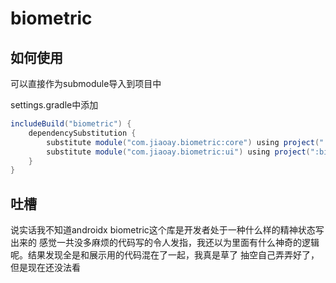 # biometric

## 如何使用
可以直接作为submodule导入到项目中

settings.gradle中添加
```groovy
includeBuild("biometric") {
    dependencySubstitution {
        substitute module("com.jiaoay.biometric:core") using project(":biometric-core")
        substitute module("com.jiaoay.biometric:ui") using project(":biometric-ui")
    }
}
```
## 吐槽
说实话我不知道androidx biometric这个库是开发者处于一种什么样的精神状态写出来的
感觉一共没多麻烦的代码写的令人发指，我还以为里面有什么神奇的逻辑呢。结果发现全是和展示用的代码混在了一起，我真是草了
抽空自己弄弄好了，但是现在还没法看